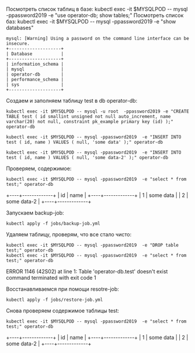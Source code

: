 Посмотреть список таблиц в базе:
kubectl exec -it $MYSQLPOD -- mysql -ppassword2019 -e "use operator-db; show tables;"
Посмотреть список баз:
kubectl exec -it $MYSQLPOD  -- mysql -ppassword2019 -e "show databases"

```
mysql: [Warning] Using a password on the command line interface can be insecure.
+--------------------+
| Database           |
+--------------------+
| information_schema |
| mysql              |
| operator-db        |
| performance_schema |
| sys                |
+--------------------+
```


Создаем и заполняем таблицу test в db operator-db:
```
kubectl exec -it $MYSQLPOD -- mysql -u root  -ppassword2019 -e "CREATE TABLE test ( id smallint unsigned not null auto_increment, name varchar(20) not null, constraint pk_example primary key (id) );" operator-db

kubectl exec -it $MYSQLPOD -- mysql -ppassword2019  -e "INSERT INTO test ( id, name ) VALUES ( null, 'some data' );" operator-db

kubectl exec -it $MYSQLPOD -- mysql -ppassword2019  -e "INSERT INTO test ( id, name ) VALUES ( null, 'some data-2' );" operator-db
```

Проверяем, содержимое:
```
kubectl exec -it $MYSQLPOD -- mysql -ppassword2019  -e "select * from test;" operator-db
```

+----+-------------+
| id | name        |
+----+-------------+
|  1 | some data   |
|  2 | some data-2 |
+----+-------------+

Запускаем backup-job:
```
kubectl apply -f jobs/backup-job.yml
```
Удаляем таблицу, проверям, что все стало чисто:
```
kubectl exec -it $MYSQLPOD -- mysql -ppassword2019  -e "DROP table test;" operator-db
kubectl exec -it $MYSQLPOD -- mysql -ppassword2019  -e "select * from test;" operator-db
```
ERROR 1146 (42S02) at line 1: Table 'operator-db.test' doesn't exist
command terminated with exit code 1

Восстанавливаемся при помощи resotre-job:
```
kubectl apply -f jobs/restore-job.yml
```

Снова проверяем содержимое таблицы test:

```
kubectl exec -it $MYSQLPOD -- mysql -ppassword2019  -e "select * from test;" operator-db
```

+----+-------------+
| id | name        |
+----+-------------+
|  1 | some data   |
|  2 | some data-2 |
+----+-------------+
